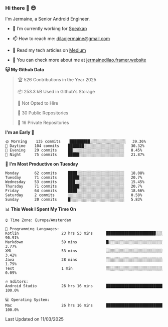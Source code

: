 ### Hi there 👋 😎
I'm Jermaine, a Senior Android Engineer.

- 🔭 I’m currently working for [Speakap](https://www.speakap.com/)

- 📫 How to reach me: dilaojermaine@gmail.com

- 📖 Read my tech articles on [Medium](https://jermainedilao.medium.com/)

- 👀 You can check more about me at [jermainedilao.framer.website](https://jermainedilao.framer.website)

<!--
**jermainedilao/jermainedilao** is a ✨ _special_ ✨ repository because its `README.md` (this file) appears on your GitHub profile.

Here are some ideas to get you started:

- 🔭 I’m currently working on ...
- 🌱 I’m currently learning ...
- 👯 I’m looking to collaborate on ...
- 🤔 I’m looking for help with ...
- 💬 Ask me about ...
- 📫 How to reach me: ...
- 😄 Pronouns: ...
- ⚡ Fun fact: ...
-->

<!--START_SECTION:waka-->
**🐱 My Github Data** 

> 🏆 526 Contributions in the Year 2025
 > 
> 📦 253.3 kB Used in Github's Storage 
 > 
> 🚫 Not Opted to Hire
 > 
> 📜 30 Public Repositories 
 > 
> 🔑 16 Private Repositories  
 > 
**I'm an Early 🐤** 

```text
🌞 Morning    135 commits    █████████░░░░░░░░░░░░░░░░   39.36% 
🌆 Daytime    104 commits    ███████░░░░░░░░░░░░░░░░░░   30.32% 
🌃 Evening    29 commits     ██░░░░░░░░░░░░░░░░░░░░░░░   8.45% 
🌙 Night      75 commits     █████░░░░░░░░░░░░░░░░░░░░   21.87%

```
📅 **I'm Most Productive on Tuesday** 

```text
Monday       62 commits     ████░░░░░░░░░░░░░░░░░░░░░   18.08% 
Tuesday      71 commits     █████░░░░░░░░░░░░░░░░░░░░   20.7% 
Wednesday    53 commits     ███░░░░░░░░░░░░░░░░░░░░░░   15.45% 
Thursday     71 commits     █████░░░░░░░░░░░░░░░░░░░░   20.7% 
Friday       64 commits     ████░░░░░░░░░░░░░░░░░░░░░   18.66% 
Saturday     2 commits      ░░░░░░░░░░░░░░░░░░░░░░░░░   0.58% 
Sunday       20 commits     █░░░░░░░░░░░░░░░░░░░░░░░░   5.83%

```


📊 **This Week I Spent My Time On** 

```text
⌚︎ Time Zone: Europe/Amsterdam

💬 Programming Languages: 
Kotlin                   23 hrs 53 mins      ██████████████████████░░░   90.91% 
Markdown                 59 mins             █░░░░░░░░░░░░░░░░░░░░░░░░   3.77% 
XML                      53 mins             ░░░░░░░░░░░░░░░░░░░░░░░░░   3.42% 
Java                     28 mins             ░░░░░░░░░░░░░░░░░░░░░░░░░   1.79% 
Text                     1 min               ░░░░░░░░░░░░░░░░░░░░░░░░░   0.09%

🔥 Editors: 
Android Studio           26 hrs 16 mins      █████████████████████████   100.0%

💻 Operating System: 
Mac                      26 hrs 16 mins      █████████████████████████   100.0%

```


 Last Updated on 11/03/2025
<!--END_SECTION:waka-->
